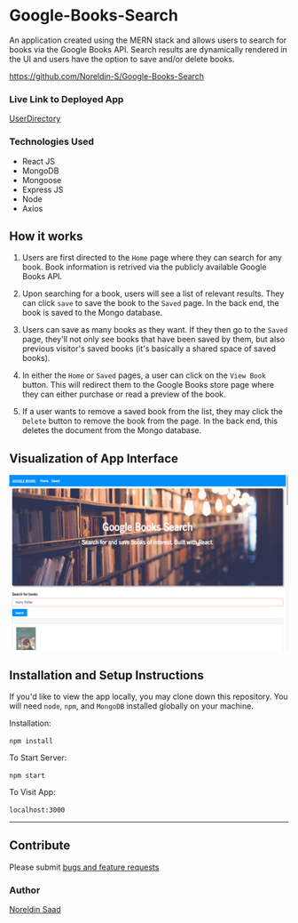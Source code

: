 # Google-Books-Search

An application created using the MERN stack and allows users to search for books via the Google Books API. Search results are dynamically rendered in the UI and users have the option to save and/or delete books.

https://github.com/Noreldin-S/Google-Books-Search 

### Live Link to Deployed App

[UserDirectory](https://googbooksearc.herokuapp.com/)

### Technologies Used
 - React JS
 - MongoDB
 - Mongoose
 - Express JS
 - Node
 - Axios

## How it works

1. Users are first directed to the `Home` page where they can search for any book. Book information is retrived via the publicly available Google Books API.

2. Upon searching for a book, users will see a list of relevant results. They can click `save` to save the book to the `Saved` page. In the back end, the book is saved to the Mongo database.

3. Users can save as many books as they want. If they then go to the `Saved` page, they'll not only see books that have been saved by them, but also previous visitor's saved books (it's basically a shared space of saved books).

4. In either the `Home` or `Saved` pages, a user can click on the `View Book` button. This will redirect them to the Google Books store page where they can either purchase or read a preview of the book.

5. If a user wants to remove a saved book from the list, they may click the `Delete` button to remove the book from the page. In the back end, this deletes the document from the Mongo database.


## Visualization of App Interface

![NightIn visualization](./client/public/GoogleBooks.png)


## Installation and Setup Instructions


If you'd like to view the app locally, you may clone down this repository. You will need `node`, `npm`, and `MongoDB` installed globally on your machine.  

Installation:

`npm install`  

To Start Server:

`npm start`  

To Visit App:

`localhost:3000`  

---

## Contribute

Please submit [bugs and feature requests](https://github.com/Noreldin-S/Google-Books-Search/issues)



### Author

[Noreldin Saad](https://github.com/Noreldin-S/)

